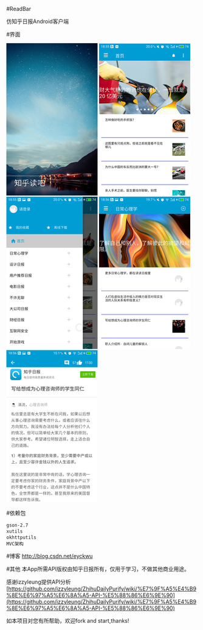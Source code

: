 #ReadBar

仿知乎日报Android客户端

#界面

![image](https://github.com/EyckWu/ZhiHuReadBar/blob/master/png/S70310-185537.jpg)
![image](https://github.com/EyckWu/ZhiHuReadBar/blob/master/png/S70310-185540.jpg)
![image](https://github.com/EyckWu/ZhiHuReadBar/blob/master/png/S70310-185553.jpg)
![image](https://github.com/EyckWu/ZhiHuReadBar/blob/master/png/S70310-185605.jpg)
![image](https://github.com/EyckWu/ZhiHuReadBar/blob/master/png/S70310-185615.jpg)

#依赖包

    gson-2.7
    xutils
    okhttputils
	MVC架构

#博客
http://blog.csdn.net/eyckwu

#其他
本App所需API版权由知乎日报所有，仅用于学习，不做其他商业用途。

感谢izzyleung提供API分析 [https://github.com/izzyleung/ZhihuDailyPurify/wiki/%E7%9F%A5%E4%B9%8E%E6%97%A5%E6%8A%A5-API-%E5%88%86%E6%9E%90](https://github.com/izzyleung/ZhihuDailyPurify/wiki/%E7%9F%A5%E4%B9%8E%E6%97%A5%E6%8A%A5-API-%E5%88%86%E6%9E%90)

如本项目对您有所帮助，欢迎fork and start,thanks!

